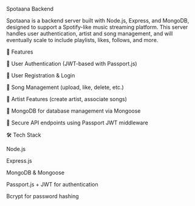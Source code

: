 Spotaana Backend

Spotaana is a backend server built with Node.js, Express, and MongoDB, designed to support a Spotify-like music streaming platform. This server handles user authentication, artist and song management, and will eventually scale to include playlists, likes, follows, and more.

🚀 Features

🔐 User Authentication (JWT-based with Passport.js)

👤 User Registration & Login

🎵 Song Management (upload, like, delete, etc.)

🎤 Artist Features (create artist, associate songs)

💾 MongoDB for database management via Mongoose

🔄 Secure API endpoints using Passport JWT middleware

🛠️ Tech Stack

Node.js

Express.js

MongoDB & Mongoose

Passport.js + JWT for authentication

Bcrypt for password hashing
